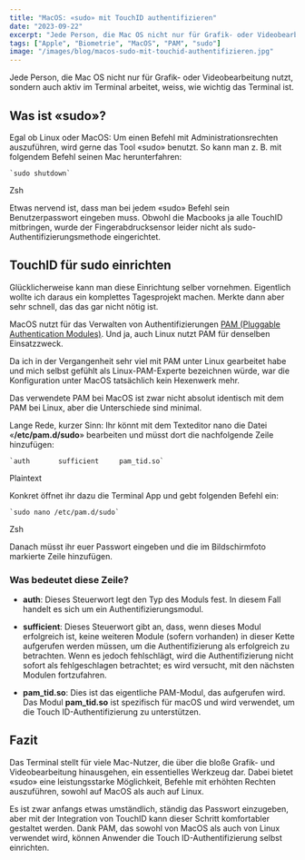 ```yaml
---
title: "MacOS: «sudo» mit TouchID authentifizieren"
date: "2023-09-22"
excerpt: "Jede Person, die Mac OS nicht nur für Grafik- oder Videobearbeitung nutzt, sondern auch aktiv im Terminal arbeitet, weiss, wie wichtig das Terminal ist. Was ist «sudo»? Egal ob Linux oder MacOS: Um einen Befehl mit Administrationsrechten auszuführen, wird gerne das Tool «sudo» benutzt. So kann man z. B. mit folgendem Befehl seinen Mac herunterfahren: […]"
tags: ["Apple", "Biometrie", "MacOS", "PAM", "sudo"]
image: "/images/blog/macos-sudo-mit-touchid-authentifizieren.jpg"
---
```


Jede Person, die Mac OS nicht nur für Grafik- oder Videobearbeitung nutzt, sondern auch aktiv im Terminal arbeitet, weiss, wie wichtig das Terminal ist.






## Was ist «sudo»?




Egal ob Linux oder MacOS: Um einen Befehl mit Administrationsrechten auszuführen, wird gerne das Tool «sudo» benutzt. So kann man z. B. mit folgendem Befehl seinen Mac herunterfahren:






```
`sudo shutdown`
```
Zsh



Etwas nervend ist, dass man bei jedem «sudo» Befehl sein Benutzerpasswort eingeben muss. Obwohl die Macbooks ja alle TouchID mitbringen, wurde der Fingerabdrucksensor leider nicht als sudo-Authentifizierungsmethode eingerichtet.






## TouchID für sudo einrichten




Glücklicherweise kann man diese Einrichtung selber vornehmen. Eigentlich wollte ich daraus ein komplettes Tagesprojekt machen. Merkte dann aber sehr schnell, das das gar nicht nötig ist.





MacOS nutzt für das Verwalten von Authentifizierungen [PAM (Pluggable Authentication Modules)](https://de.wikipedia.org/wiki/Pluggable_Authentication_Modules). Und ja, auch Linux nutzt PAM für denselben Einsatzzweck.





Da ich in der Vergangenheit sehr viel mit PAM unter Linux gearbeitet habe und mich selbst gefühlt als Linux-PAM-Experte bezeichnen würde, war die Konfiguration unter MacOS tatsächlich kein Hexenwerk mehr.





Das verwendete PAM bei MacOS ist zwar nicht absolut identisch mit dem PAM bei Linux, aber die Unterschiede sind minimal.





Lange Rede, kurzer Sinn: Ihr könnt mit dem Texteditor nano die Datei «**/etc/pam.d/sudo**» bearbeiten und müsst dort die nachfolgende Zeile hinzufügen:






```
`auth       sufficient     pam_tid.so`
```
Plaintext



Konkret öffnet ihr dazu die Terminal App und gebt folgenden Befehl ein:






```
`sudo nano /etc/pam.d/sudo`
```
Zsh



Danach müsst ihr euer Passwort eingeben und die im Bildschirmfoto markierte Zeile hinzufügen.










### Was bedeutet diese Zeile?






- **auth**: Dieses Steuerwort legt den Typ des Moduls fest. In diesem Fall handelt es sich um ein Authentifizierungsmodul.




- **sufficient**: Dieses Steuerwort gibt an, dass, wenn dieses Modul erfolgreich ist, keine weiteren Module (sofern vorhanden) in dieser Kette aufgerufen werden müssen, um die Authentifizierung als erfolgreich zu betrachten. Wenn es jedoch fehlschlägt, wird die Authentifizierung nicht sofort als fehlgeschlagen betrachtet; es wird versucht, mit den nächsten Modulen fortzufahren.




- **pam_tid.so**: Dies ist das eigentliche PAM-Modul, das aufgerufen wird. Das Modul **pam_tid.so** ist spezifisch für macOS und wird verwendet, um die Touch ID-Authentifizierung zu unterstützen.







## Fazit




Das Terminal stellt für viele Mac-Nutzer, die über die bloße Grafik- und Videobearbeitung hinausgehen, ein essentielles Werkzeug dar. Dabei bietet «sudo» eine leistungsstarke Möglichkeit, Befehle mit erhöhten Rechten auszuführen, sowohl auf MacOS als auch auf Linux.





Es ist zwar anfangs etwas umständlich, ständig das Passwort einzugeben, aber mit der Integration von TouchID kann dieser Schritt komfortabler gestaltet werden. Dank PAM, das sowohl von MacOS als auch von Linux verwendet wird, können Anwender die Touch ID-Authentifizierung selbst einrichten.